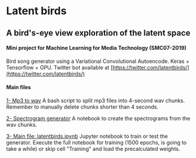 # Latent birds
## A bird's-eye view exploration of the latent space
#### Mini project for Machine Learning for Media Technology (SMC07-2019)

Bird song generator using a Variational Convolutional Autoencode. Keras + Tensorflow + GPU. Twitter bot available at [https://twitter.com/latentbirds/](https://twitter.com/latentbirds/)

#### Main files
[1- Mp3 to wav](utils/mp3_to_wav.command)
A bash script to split mp3 files into 4-second wav chunks. Remember to manually delete chunks shorter than 4 seconds.

[2- Spectrogram generator](spectrograms.ipynb)
A notebook to create the spectrograms from the wav chunks.

[3- Main file: latentbirds.ipynb](latentbirds.ipynb)
Jupyter notebook to train or test the generator. Execute the full notebook for training (1500 epochs, is going to take a while) or skip cell "Training" and load the precalculated weights.

